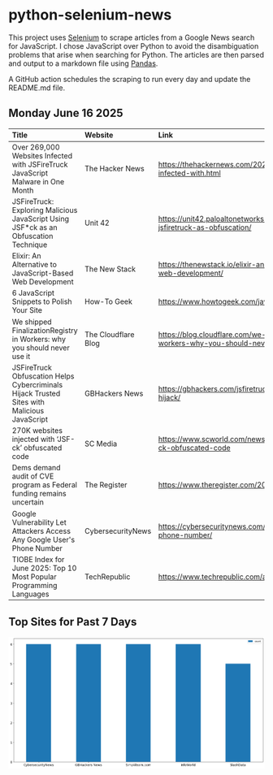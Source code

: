 # python-selenium-news

This project uses [Selenium](https://www.seleniumhq.org/) to scrape articles from a Google News search for JavaScript.
I chose JavaScript over Python to avoid the disambiguation problems that arise when searching for Python.
The articles are then parsed and output to a markdown file using [Pandas](https://pandas.pydata.org/).

A GitHub action schedules the scraping to run every day and update the README.md file.

## Monday June 16 2025


| Title                                                                                       | Website             | Link                                                                                                |
|:--------------------------------------------------------------------------------------------|:--------------------|:----------------------------------------------------------------------------------------------------|
| Over 269,000 Websites Infected with JSFireTruck JavaScript Malware in One Month             | The Hacker News     | https://thehackernews.com/2025/06/over-269000-websites-infected-with.html                           |
| JSFireTruck: Exploring Malicious JavaScript Using JSF*ck as an Obfuscation Technique        | Unit 42             | https://unit42.paloaltonetworks.com/malicious-javascript-using-jsfiretruck-as-obfuscation/          |
| Elixir: An Alternative to JavaScript-Based Web Development                                  | The New Stack       | https://thenewstack.io/elixir-an-alternative-to-javascript-based-web-development/                   |
| 6 JavaScript Snippets to Polish Your Site                                                   | How-To Geek         | https://www.howtogeek.com/javascript-snippets-to-polish-your-site/                                  |
| We shipped FinalizationRegistry in Workers: why you should never use it                     | The Cloudflare Blog | https://blog.cloudflare.com/we-shipped-finalizationregistry-in-workers-why-you-should-never-use-it/ |
| JSFireTruck Obfuscation Helps Cybercriminals Hijack Trusted Sites with Malicious JavaScript | GBHackers News      | https://gbhackers.com/jsfiretruck-obfuscation-helps-cybercriminals-hijack/                          |
| 270K websites injected with ‘JSF-ck’ obfuscated code                                        | SC Media            | https://www.scworld.com/news/270k-websites-injected-with-jsf-ck-obfuscated-code                     |
| Dems demand audit of CVE program as Federal funding remains uncertain                       | The Register        | https://www.theregister.com/2025/06/15/cybersecurity_news_in_brief/                                 |
| Google Vulnerability Let Attackers Access Any Google User's Phone Number                    | CybersecurityNews   | https://cybersecuritynews.com/google-vulnerability-leaks-user-phone-number/                         |
| TIOBE Index for June 2025: Top 10 Most Popular Programming Languages                        | TechRepublic        | https://www.techrepublic.com/article/tiobe-index-language-rankings/                                 |
## Top Sites for Past 7 Days

![Graph of Top Sites](https://raw.githubusercontent.com/dan-mba/python-selenium-news/main/last-week.png)
